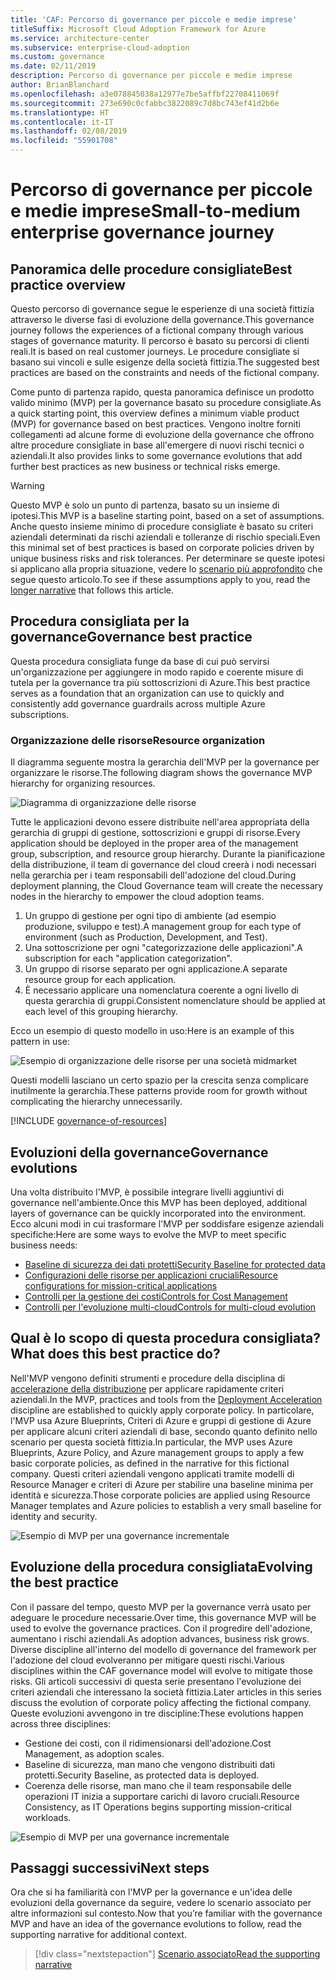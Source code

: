 ```yaml
---
title: 'CAF: Percorso di governance per piccole e medie imprese'
titleSuffix: Microsoft Cloud Adoption Framework for Azure
ms.service: architecture-center
ms.subservice: enterprise-cloud-adoption
ms.custom: governance
ms.date: 02/11/2019
description: Percorso di governance per piccole e medie imprese
author: BrianBlanchard
ms.openlocfilehash: a3e078845038a12977e7be5affbf22708411069f
ms.sourcegitcommit: 273e690c0cfabbc3822089c7d8bc743ef41d2b6e
ms.translationtype: HT
ms.contentlocale: it-IT
ms.lasthandoff: 02/08/2019
ms.locfileid: "55901708"
---
```

# <a name="small-to-medium-enterprise-governance-journey"></a><span data-ttu-id="93f70-103">Percorso di governance per piccole e medie imprese</span><span class="sxs-lookup"><span data-stu-id="93f70-103">Small-to-medium enterprise governance journey</span></span>

## <a name="best-practice-overview"></a><span data-ttu-id="93f70-104">Panoramica delle procedure consigliate</span><span class="sxs-lookup"><span data-stu-id="93f70-104">Best practice overview</span></span>

<span data-ttu-id="93f70-105">Questo percorso di governance segue le esperienze di una società fittizia attraverso le diverse fasi di evoluzione della governance.</span><span class="sxs-lookup"><span data-stu-id="93f70-105">This governance journey follows the experiences of a fictional company through various stages of governance maturity.</span></span> <span data-ttu-id="93f70-106">Il percorso è basato su percorsi di clienti reali.</span><span class="sxs-lookup"><span data-stu-id="93f70-106">It is based on real customer journeys.</span></span> <span data-ttu-id="93f70-107">Le procedure consigliate si basano sui vincoli e sulle esigenze della società fittizia.</span><span class="sxs-lookup"><span data-stu-id="93f70-107">The suggested best practices are based on the constraints and needs of the fictional company.</span></span>

<span data-ttu-id="93f70-108">Come punto di partenza rapido, questa panoramica definisce un prodotto valido minimo (MVP) per la governance basato su procedure consigliate.</span><span class="sxs-lookup"><span data-stu-id="93f70-108">As a quick starting point, this overview defines a minimum viable product (MVP) for governance based on best practices.</span></span> <span data-ttu-id="93f70-109">Vengono inoltre forniti collegamenti ad alcune forme di evoluzione della governance che offrono altre procedure consigliate in base all'emergere di nuovi rischi tecnici o aziendali.</span><span class="sxs-lookup"><span data-stu-id="93f70-109">It also provides links to some governance evolutions that add further best practices as new business or technical risks emerge.</span></span>

> [!WARNING]
> <span data-ttu-id="93f70-110">Questo MVP è solo un punto di partenza, basato su un insieme di ipotesi.</span><span class="sxs-lookup"><span data-stu-id="93f70-110">This MVP is a baseline starting point, based on a set of assumptions.</span></span> <span data-ttu-id="93f70-111">Anche questo insieme minimo di procedure consigliate è basato su criteri aziendali determinati da rischi aziendali e tolleranze di rischio speciali.</span><span class="sxs-lookup"><span data-stu-id="93f70-111">Even this minimal set of best practices is based on corporate policies driven by unique business risks and risk tolerances.</span></span> <span data-ttu-id="93f70-112">Per determinare se queste ipotesi si applicano alla propria situazione, vedere lo [scenario più approfondito](./narrative.md) che segue questo articolo.</span><span class="sxs-lookup"><span data-stu-id="93f70-112">To see if these assumptions apply to you, read the [longer narrative](./narrative.md) that follows this article.</span></span>

## <a name="governance-best-practice"></a><span data-ttu-id="93f70-113">Procedura consigliata per la governance</span><span class="sxs-lookup"><span data-stu-id="93f70-113">Governance best practice</span></span>

<span data-ttu-id="93f70-114">Questa procedura consigliata funge da base di cui può servirsi un'organizzazione per aggiungere in modo rapido e coerente misure di tutela per la governance tra più sottoscrizioni di Azure.</span><span class="sxs-lookup"><span data-stu-id="93f70-114">This best practice serves as a foundation that an organization can use to quickly and consistently add governance guardrails across multiple Azure subscriptions.</span></span>

### <a name="resource-organization"></a><span data-ttu-id="93f70-115">Organizzazione delle risorse</span><span class="sxs-lookup"><span data-stu-id="93f70-115">Resource organization</span></span>

<span data-ttu-id="93f70-116">Il diagramma seguente mostra la gerarchia dell'MVP per la governance per organizzare le risorse.</span><span class="sxs-lookup"><span data-stu-id="93f70-116">The following diagram shows the governance MVP hierarchy for organizing resources.</span></span>

![Diagramma di organizzazione delle risorse](../../../_images/governance/resource-organization.png)

<span data-ttu-id="93f70-118">Tutte le applicazioni devono essere distribuite nell'area appropriata della gerarchia di gruppi di gestione, sottoscrizioni e gruppi di risorse.</span><span class="sxs-lookup"><span data-stu-id="93f70-118">Every application should be deployed in the proper area of the management group, subscription, and resource group hierarchy.</span></span> <span data-ttu-id="93f70-119">Durante la pianificazione della distribuzione, il team di governance del cloud creerà i nodi necessari nella gerarchia per i team responsabili dell'adozione del cloud.</span><span class="sxs-lookup"><span data-stu-id="93f70-119">During deployment planning, the Cloud Governance team will create the necessary nodes in the hierarchy to empower the cloud adoption teams.</span></span>  

1. <span data-ttu-id="93f70-120">Un gruppo di gestione per ogni tipo di ambiente (ad esempio produzione, sviluppo e test).</span><span class="sxs-lookup"><span data-stu-id="93f70-120">A management group for each type of environment (such as Production, Development, and Test).</span></span>
2. <span data-ttu-id="93f70-121">Una sottoscrizione per ogni "categorizzazione delle applicazioni".</span><span class="sxs-lookup"><span data-stu-id="93f70-121">A subscription for each "application categorization".</span></span>
3. <span data-ttu-id="93f70-122">Un gruppo di risorse separato per ogni applicazione.</span><span class="sxs-lookup"><span data-stu-id="93f70-122">A separate resource group for each application.</span></span>
4. <span data-ttu-id="93f70-123">È necessario applicare una nomenclatura coerente a ogni livello di questa gerarchia di gruppi.</span><span class="sxs-lookup"><span data-stu-id="93f70-123">Consistent nomenclature should be applied at each level of this grouping hierarchy.</span></span>

<span data-ttu-id="93f70-124">Ecco un esempio di questo modello in uso:</span><span class="sxs-lookup"><span data-stu-id="93f70-124">Here is an example of this pattern in use:</span></span>

![Esempio di organizzazione delle risorse per una società midmarket](../../../_images/governance/mid-market-resource-organization.png)

<span data-ttu-id="93f70-126">Questi modelli lasciano un certo spazio per la crescita senza complicare inutilmente la gerarchia.</span><span class="sxs-lookup"><span data-stu-id="93f70-126">These patterns provide room for growth without complicating the hierarchy unnecessarily.</span></span>

[!INCLUDE [governance-of-resources](../../../../../includes/cloud-adoption/governance/governance-of-resources.md)]

## <a name="governance-evolutions"></a><span data-ttu-id="93f70-127">Evoluzioni della governance</span><span class="sxs-lookup"><span data-stu-id="93f70-127">Governance evolutions</span></span>

<span data-ttu-id="93f70-128">Una volta distribuito l'MVP, è possibile integrare livelli aggiuntivi di governance nell'ambiente.</span><span class="sxs-lookup"><span data-stu-id="93f70-128">Once this MVP has been deployed, additional layers of governance can be quickly incorporated into the environment.</span></span> <span data-ttu-id="93f70-129">Ecco alcuni modi in cui trasformare l'MVP per soddisfare esigenze aziendali specifiche:</span><span class="sxs-lookup"><span data-stu-id="93f70-129">Here are some ways to evolve the MVP to meet specific business needs:</span></span>

- [<span data-ttu-id="93f70-130">Baseline di sicurezza dei dati protetti</span><span class="sxs-lookup"><span data-stu-id="93f70-130">Security Baseline for protected data</span></span>](./security-baseline-evolution.md)
- [<span data-ttu-id="93f70-131">Configurazioni delle risorse per applicazioni cruciali</span><span class="sxs-lookup"><span data-stu-id="93f70-131">Resource configurations for mission-critical applications</span></span>](./resource-consistency-evolution.md)
- [<span data-ttu-id="93f70-132">Controlli per la gestione dei costi</span><span class="sxs-lookup"><span data-stu-id="93f70-132">Controls for Cost Management</span></span>](./cost-management-evolution.md)
- [<span data-ttu-id="93f70-133">Controlli per l'evoluzione multi-cloud</span><span class="sxs-lookup"><span data-stu-id="93f70-133">Controls for multi-cloud evolution</span></span>](./multi-cloud-evolution.md)

<!-- markdownlint-disable MD026 -->

## <a name="what-does-this-best-practice-do"></a><span data-ttu-id="93f70-134">Qual è lo scopo di questa procedura consigliata?</span><span class="sxs-lookup"><span data-stu-id="93f70-134">What does this best practice do?</span></span>

<span data-ttu-id="93f70-135">Nell'MVP vengono definiti strumenti e procedure della disciplina di [accelerazione della distribuzione](../../deployment-acceleration/overview.md) per applicare rapidamente criteri aziendali.</span><span class="sxs-lookup"><span data-stu-id="93f70-135">In the MVP, practices and tools from the [Deployment Acceleration](../../deployment-acceleration/overview.md) discipline are established to quickly apply corporate policy.</span></span> <span data-ttu-id="93f70-136">In particolare, l'MVP usa Azure Blueprints, Criteri di Azure e gruppi di gestione di Azure per applicare alcuni criteri aziendali di base, secondo quanto definito nello scenario per questa società fittizia.</span><span class="sxs-lookup"><span data-stu-id="93f70-136">In particular, the MVP uses Azure Blueprints, Azure Policy, and Azure management groups to apply a few basic corporate policies, as defined in the narrative for this fictional company.</span></span> <span data-ttu-id="93f70-137">Questi criteri aziendali vengono applicati tramite modelli di Resource Manager e criteri di Azure per stabilire una baseline minima per identità e sicurezza.</span><span class="sxs-lookup"><span data-stu-id="93f70-137">Those corporate policies are applied using Resource Manager templates and Azure policies to establish a very small baseline for identity and security.</span></span>

![Esempio di MVP per una governance incrementale](../../../_images/governance/governance-mvp.png)

## <a name="evolving-the-best-practice"></a><span data-ttu-id="93f70-139">Evoluzione della procedura consigliata</span><span class="sxs-lookup"><span data-stu-id="93f70-139">Evolving the best practice</span></span>

<span data-ttu-id="93f70-140">Con il passare del tempo, questo MVP per la governance verrà usato per adeguare le procedure necessarie.</span><span class="sxs-lookup"><span data-stu-id="93f70-140">Over time, this governance MVP will be used to evolve the governance practices.</span></span> <span data-ttu-id="93f70-141">Con il progredire dell'adozione, aumentano i rischi aziendali.</span><span class="sxs-lookup"><span data-stu-id="93f70-141">As adoption advances, business risk grows.</span></span> <span data-ttu-id="93f70-142">Diverse discipline all'interno del modello di governance del framework per l'adozione del cloud evolveranno per mitigare questi rischi.</span><span class="sxs-lookup"><span data-stu-id="93f70-142">Various disciplines within the CAF governance model will evolve to mitigate those risks.</span></span> <span data-ttu-id="93f70-143">Gli articoli successivi di questa serie presentano l'evoluzione dei criteri aziendali che interessano la società fittizia.</span><span class="sxs-lookup"><span data-stu-id="93f70-143">Later articles in this series discuss the evolution of corporate policy affecting the fictional company.</span></span> <span data-ttu-id="93f70-144">Queste evoluzioni avvengono in tre discipline:</span><span class="sxs-lookup"><span data-stu-id="93f70-144">These evolutions happen across three disciplines:</span></span>

- <span data-ttu-id="93f70-145">Gestione dei costi, con il ridimensionarsi dell'adozione.</span><span class="sxs-lookup"><span data-stu-id="93f70-145">Cost Management, as adoption scales.</span></span>
- <span data-ttu-id="93f70-146">Baseline di sicurezza, man mano che vengono distribuiti dati protetti.</span><span class="sxs-lookup"><span data-stu-id="93f70-146">Security Baseline, as protected data is deployed.</span></span>
- <span data-ttu-id="93f70-147">Coerenza delle risorse, man mano che il team responsabile delle operazioni IT inizia a supportare carichi di lavoro cruciali.</span><span class="sxs-lookup"><span data-stu-id="93f70-147">Resource Consistency, as IT Operations begins supporting mission-critical workloads.</span></span>

![Esempio di MVP per una governance incrementale](../../../_images/governance/governance-evolution.png)

## <a name="next-steps"></a><span data-ttu-id="93f70-149">Passaggi successivi</span><span class="sxs-lookup"><span data-stu-id="93f70-149">Next steps</span></span>

<span data-ttu-id="93f70-150">Ora che si ha familiarità con l'MVP per la governance e un'idea delle evoluzioni della governance da seguire, vedere lo scenario associato per altre informazioni sul contesto.</span><span class="sxs-lookup"><span data-stu-id="93f70-150">Now that you’re familiar with the governance MVP and have an idea of the governance evolutions to follow, read the supporting narrative for additional context.</span></span>

> [!div class="nextstepaction"]
> [<span data-ttu-id="93f70-151">Scenario associato</span><span class="sxs-lookup"><span data-stu-id="93f70-151">Read the supporting narrative</span></span>](./narrative.md)
